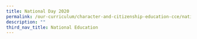 ```yaml
---
title: National Day 2020
permalink: /our-curriculum/character-and-citizenship-education-cce/national-education/national-day-2020/
description: ""
third_nav_title: National Education
---
```

